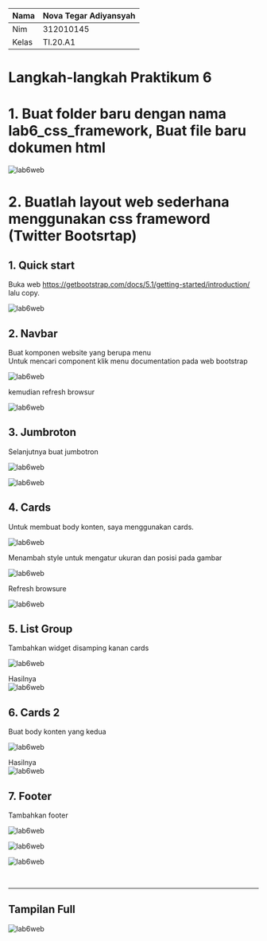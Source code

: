 | Nama | Nova Tegar Adiyansyah |
| ------ | ---------------- |
|Nim | 312010145   |
| Kelas | TI.20.A1 |

# Langkah-langkah Praktikum 6 <br>

 # 1. Buat folder baru dengan nama lab6_css_framework, Buat file baru dokumen html<br>

 ![lab6web](img/ss1.png)

 # 2. Buatlah layout web sederhana menggunakan css frameword (Twitter Bootsrtap)<br>

## 1. Quick start<br>

  Buka web https://getbootstrap.com/docs/5.1/getting-started/introduction/ lalu copy.<br>

  ![lab6web](img/quickstar.png)

## 2. Navbar 

  Buat komponen website yang berupa menu<br>
  Untuk mencari component klik menu documentation pada web bootstrap<br>

  ![lab6web](img/navbar1.png)

  kemudian refresh browsur <br>

  ![lab6web](img/navbar2.png)

## 3. Jumbroton

  Selanjutnya buat jumbotron <br>

  ![lab6web](img/jumbotron1.png)<br>

  ![lab6web](img/jumbotron2.png)

## 4. Cards

Untuk membuat body konten, saya menggunakan cards.<br>

![lab6web](img/card1.png)

Menambah style untuk mengatur ukuran dan posisi pada gambar<br>

![lab6web](img/css%20card.png)

Refresh browsure

![lab6web](img/card2.png)

## 5. List Group 

Tambahkan widget disamping kanan cards<br>

![lab6web](img/listgroup1.png)

Hasilnya <br>
![lab6web](img/listgroup2.png)

## 6. Cards 2

Buat body konten yang kedua<br>

![lab6web](img/cards1.png)

Hasilnya <br>
![lab6web](img/cards2.png)

## 7. Footer 

Tambahkan footer<br>

![lab6web](img/footer1.png)

![lab6web](img/footer2.png)

![lab6web](img/footer3.png)

<br>
<hr>

## Tampilan Full

![lab6web](img/Hasil%20layout.png)
